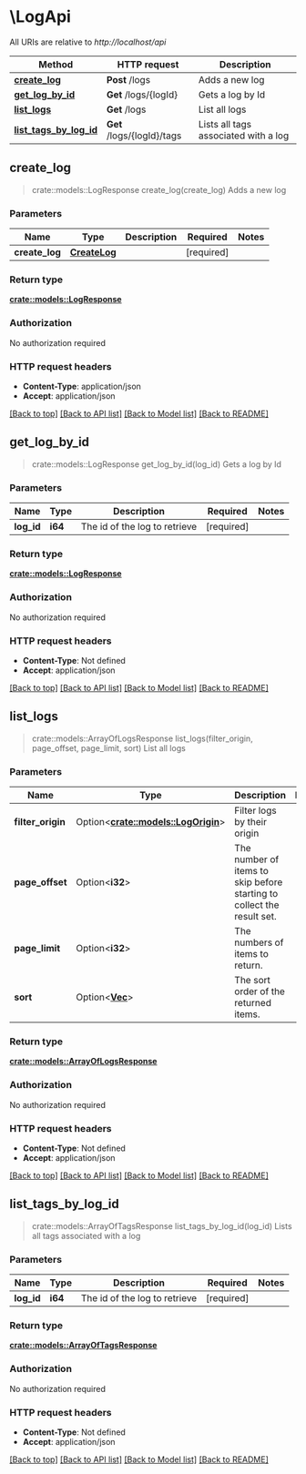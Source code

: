 # \LogApi

All URIs are relative to *http://localhost/api*

Method | HTTP request | Description
------------- | ------------- | -------------
[**create_log**](LogApi.md#create_log) | **Post** /logs | Adds a new log
[**get_log_by_id**](LogApi.md#get_log_by_id) | **Get** /logs/{logId} | Gets a log by Id
[**list_logs**](LogApi.md#list_logs) | **Get** /logs | List all logs
[**list_tags_by_log_id**](LogApi.md#list_tags_by_log_id) | **Get** /logs/{logId}/tags | Lists all tags associated with a log



## create_log

> crate::models::LogResponse create_log(create_log)
Adds a new log

### Parameters


Name | Type | Description  | Required | Notes
------------- | ------------- | ------------- | ------------- | -------------
**create_log** | [**CreateLog**](CreateLog.md) |  | [required] |

### Return type

[**crate::models::LogResponse**](LogResponse.md)

### Authorization

No authorization required

### HTTP request headers

- **Content-Type**: application/json
- **Accept**: application/json

[[Back to top]](#) [[Back to API list]](../README.md#documentation-for-api-endpoints) [[Back to Model list]](../README.md#documentation-for-models) [[Back to README]](../README.md)


## get_log_by_id

> crate::models::LogResponse get_log_by_id(log_id)
Gets a log by Id

### Parameters


Name | Type | Description  | Required | Notes
------------- | ------------- | ------------- | ------------- | -------------
**log_id** | **i64** | The id of the log to retrieve | [required] |

### Return type

[**crate::models::LogResponse**](LogResponse.md)

### Authorization

No authorization required

### HTTP request headers

- **Content-Type**: Not defined
- **Accept**: application/json

[[Back to top]](#) [[Back to API list]](../README.md#documentation-for-api-endpoints) [[Back to Model list]](../README.md#documentation-for-models) [[Back to README]](../README.md)


## list_logs

> crate::models::ArrayOfLogsResponse list_logs(filter_origin, page_offset, page_limit, sort)
List all logs

### Parameters


Name | Type | Description  | Required | Notes
------------- | ------------- | ------------- | ------------- | -------------
**filter_origin** | Option<[**crate::models::LogOrigin**](.md)> | Filter logs by their origin |  |
**page_offset** | Option<**i32**> | The number of items to skip before starting to collect the result set. |  |[default to 0]
**page_limit** | Option<**i32**> | The numbers of items to return. |  |[default to 100]
**sort** | Option<[**Vec<String>**](String.md)> | The sort order of the returned items. |  |[default to ["-id"]]

### Return type

[**crate::models::ArrayOfLogsResponse**](ArrayOfLogsResponse.md)

### Authorization

No authorization required

### HTTP request headers

- **Content-Type**: Not defined
- **Accept**: application/json

[[Back to top]](#) [[Back to API list]](../README.md#documentation-for-api-endpoints) [[Back to Model list]](../README.md#documentation-for-models) [[Back to README]](../README.md)


## list_tags_by_log_id

> crate::models::ArrayOfTagsResponse list_tags_by_log_id(log_id)
Lists all tags associated with a log

### Parameters


Name | Type | Description  | Required | Notes
------------- | ------------- | ------------- | ------------- | -------------
**log_id** | **i64** | The id of the log to retrieve | [required] |

### Return type

[**crate::models::ArrayOfTagsResponse**](ArrayOfTagsResponse.md)

### Authorization

No authorization required

### HTTP request headers

- **Content-Type**: Not defined
- **Accept**: application/json

[[Back to top]](#) [[Back to API list]](../README.md#documentation-for-api-endpoints) [[Back to Model list]](../README.md#documentation-for-models) [[Back to README]](../README.md)

